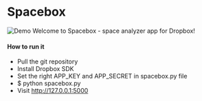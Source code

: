 Spacebox
========
![Demo](/demo.png"Demo")
Welcome to Spacebox - space analyzer app for Dropbox!

#### How to run it
* Pull the git repository
* Install Dropbox SDK
* Set the right APP_KEY and APP_SECRET in spacebox.py file
* $ python spacebox.py
* Visit http://127.0.0.1:5000
